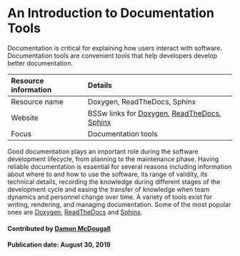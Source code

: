 # An Introduction to Documentation Tools

Documentation is critical for explaining how users interact with software. Documentation tools are convenient tools that help developers develop better documentation.

Resource information | Details 
:--- | :--- 
Resource name |  Doxygen, ReadTheDocs, Sphinx
Website  |  BSSw links for [Doxygen](DocumentationTools.Doxygen.md), [ReadTheDocs](DocumentationTools.ReadTheDocs.md), [Sphinx](DocumentationTools.Sphinx.md)
Focus | Documentation tools

Good documentation plays an important role during the software development lifecycle, from planning to the maintenance phase. Having reliable documentation is essential for several reasons including information about where to and how to use the software, its range of validity, its technical details, recording the knowledge during different stages of the development cycle and easing the transfer of knowledge when team dynamics and personnel change over time.  A variety of tools exist for writing, rendering, and managing documentation. Some of the most popular ones are [Doxygen](DocumentationTools.Doxygen.md), [ReadTheDocs](DocumentationTools.ReadTheDocs.md) and [Sphinx](DocumentationTools.Sphinx.md).

#### Contributed by [Damon McDougall](https://github.com/dmcdougall)

#### Publication date: August 30, 2019

<!---
Publish: yes
Categories: development
Topics: documentation
Tags: tools
Level: 2
Prerequisites: default
Aggregate: none
--->
